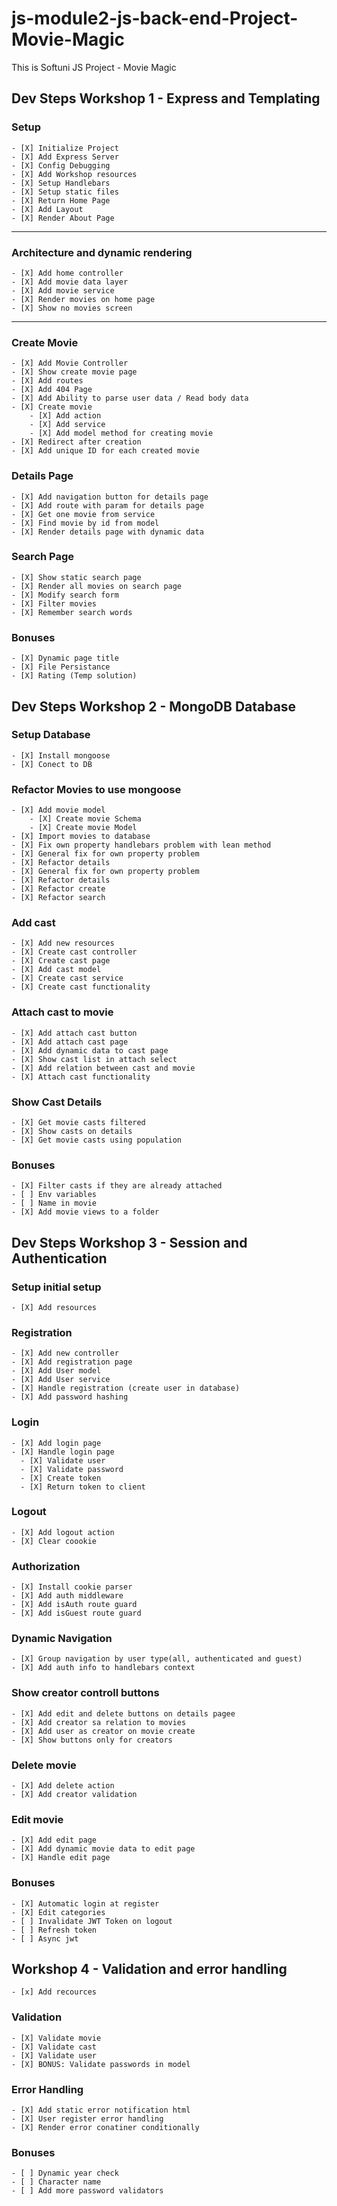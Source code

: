 # js-module2-js-back-end-Project-Movie-Magic
This is Softuni JS Project - Movie Magic

## Dev Steps Workshop 1 - Express and Templating

### Setup   
    - [X] Initialize Project
    - [X] Add Express Server
    - [X] Config Debugging
    - [X] Add Workshop resources
    - [X] Setup Handlebars
    - [X] Setup static files
    - [X] Return Home Page
    - [X] Add Layout
    - [X] Render About Page
---
### Architecture and dynamic rendering
    - [X] Add home controller 
    - [X] Add movie data layer
    - [X] Add movie service
    - [X] Render movies on home page
    - [X] Show no movies screen
---
### Create Movie
    - [X] Add Movie Controller 
    - [X] Show create movie page
    - [X] Add routes
    - [X] Add 404 Page
    - [X] Add Ability to parse user data / Read body data
    - [X] Create movie
        - [X] Add action
        - [X] Add service
        - [X] Add model method for creating movie
    - [X] Redirect after creation
    - [X] Add unique ID for each created movie
### Details Page
    - [X] Add navigation button for details page
    - [X] Add route with param for details page
    - [X] Get one movie from service
    - [X] Find movie by id from model
    - [X] Render details page with dynamic data
### Search Page
    - [X] Show static search page
    - [X] Render all movies on search page
    - [X] Modify search form
    - [X] Filter movies
    - [X] Remember search words

### Bonuses
    - [X] Dynamic page title
    - [X] File Persistance
    - [X] Rating (Temp solution)


## Dev Steps Workshop 2 - MongoDB Database

### Setup Database
    - [X] Install mongoose
    - [X] Conect to DB

### Refactor Movies to use mongoose
    - [X] Add movie model
        - [X] Create movie Schema
        - [X] Create movie Model
    - [X] Import movies to database
    - [X] Fix own property handlebars problem with lean method
    - [X] General fix for own property problem
    - [X] Refactor details
    - [X] General fix for own property problem
    - [X] Refactor details
    - [X] Refactor create
    - [X] Refactor search

### Add cast
    - [X] Add new resources
    - [X] Create cast controller
    - [X] Create cast page
    - [X] Add cast model
    - [X] Create cast service
    - [X] Create cast functionality

### Attach cast to movie
    - [X] Add attach cast button 
    - [X] Add attach cast page
    - [X] Add dynamic data to cast page
    - [X] Show cast list in attach select
    - [X] Add relation between cast and movie
    - [X] Attach cast functionality

### Show Cast Details
    - [X] Get movie casts filtered
    - [X] Show casts on details
    - [X] Get movie casts using population

### Bonuses
    - [X] Filter casts if they are already attached
    - [ ] Env variables
    - [ ] Name in movie
    - [X] Add movie views to a folder

## Dev Steps Workshop 3 - Session and Authentication

### Setup initial setup
    - [X] Add resources

### Registration
    - [X] Add new controller
    - [X] Add registration page
    - [X] Add User model
    - [X] Add User service
    - [X] Handle registration (create user in database)
    - [X] Add password hashing

### Login
    - [X] Add login page
    - [X] Handle login page
      - [X] Validate user
      - [X] Validate password
      - [X] Create token
      - [X] Return token to client

### Logout
    - [X] Add logout action
    - [X] Clear coookie

### Authorization
    - [X] Install cookie parser
    - [X] Add auth middleware
    - [X] Add isAuth route guard
    - [X] Add isGuest route guard

### Dynamic Navigation
    - [X] Group navigation by user type(all, authenticated and guest)
    - [X] Add auth info to handlebars context


### Show creator controll buttons
    - [X] Add edit and delete buttons on details pagee
    - [X] Add creator sa relation to movies
    - [X] Add user as creator on movie create
    - [X] Show buttons only for creators

### Delete movie
    - [X] Add delete action
    - [X] Add creator validation
### Edit movie
    - [X] Add edit page
    - [X] Add dynamic movie data to edit page
    - [X] Handle edit page

### Bonuses
    - [X] Automatic login at register
    - [X] Edit categories
    - [ ] Invalidate JWT Token on logout
    - [ ] Refresh token
    - [ ] Async jwt

## Workshop 4 - Validation and error handling

    - [x] Add recources
### Validation
    - [X] Validate movie
    - [X] Validate cast
    - [X] Validate user
    - [X] BONUS: Validate passwords in model 

### Error Handling
    - [X] Add static error notification html
    - [X] User register error handling
    - [X] Render error conatiner conditionally


### Bonuses
    - [ ] Dynamic year check
    - [ ] Character name
    - [ ] Add more password validators


